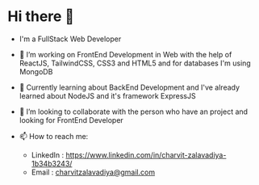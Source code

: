 # Hi there 👋

- I'm a FullStack Web Developer

- 🔭 I’m working on FrontEnd Development in Web with the help of ReactJS, TailwindCSS, CSS3 and HTML5 and for databases I'm using MongoDB
- 🌱 Currently learning about BackEnd Development and I've already learned about NodeJS and it's framework ExpressJS
- 👯 I’m looking to collaborate with the person who have an project and looking for FrontEnd Developer
- 📫 How to reach me:
  - LinkedIn : https://www.linkedin.com/in/charvit-zalavadiya-1b34b3243/
  - Email : charvitzalavadiya@gmail.com

